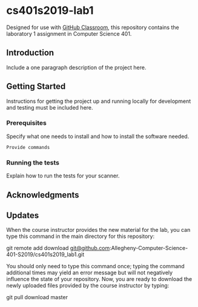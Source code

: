 
# cs401s2019-lab1

Designed for use with [GitHub Classroom](https://classroom.github.com/), this
repository contains the laboratory 1 assignment in Computer Science 401.

## Introduction

Include a one paragraph description of the project here.

## Getting Started

Instructions for getting the project up and running locally for development and testing must
be included here.

### Prerequisites

Specify what one needs to install and how to install the software needed.

```
Provide commands
```

### Running the tests

Explain how to run the tests for your scanner.

## Acknowledgments

## Updates

When the course instructor provides the new material for the lab, you can type this command in the main directory for this repository:

git remote add download git@github.com:Allegheny-Computer-Science-401-S2019/cs401s2019_lab1.git

You should only need to type this command once; typing the command additional times may yield an error message but will not negatively influence the state of your repository. Now, you are ready to download the newly uploaded files provided by the course instructor by typing:

git pull download master
